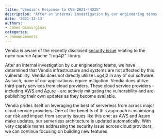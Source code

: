```yaml
---
title: "Vendia's Response to CVE-2021-44228"
description: "After an internal investigation by our engineering teams, we've determined that Vendia infrastructure and systems are not affected by this vulnerability."
date: '2021-12-13'
authors:
- James Gimourginas
categories:
- announcements
---
```


Vendia is aware of the recently disclosed [security issue](https://nvd.nist.gov/vuln/detail/CVE-2021-44228) relating to the open-source Apache “Log4j2" library.

After an internal investigation by our engineering teams, we have determined that Vendia infrastructure and systems are not affected by this vulnerability. Vendia does not directly utilize Log4j2 in any of our software. As such, none of our applications require mitigation. Vendia does utilize third-party services from cloud providers. These cloud service providers - including [AWS](https://aws.amazon.com/security/security-bulletins/AWS-2021-006/) and [Azure](https://msrc-blog.microsoft.com/2021/12/11/microsofts-response-to-cve-2021-44228-apache-log4j2/) - are actively mitigating the vulnerability and are publishing their own updates as they become available.

Vendia prides itself on leveraging the best of serverless from across major cloud service providers.  One of the benefits of this approach is minimizing our risk and impact from security issues like this one: as AWS and Azure make updates, our serverless architecture is updated automatically.  With very capable teams addressing the security issue across cloud providers, we can continue focusing on building new features. 